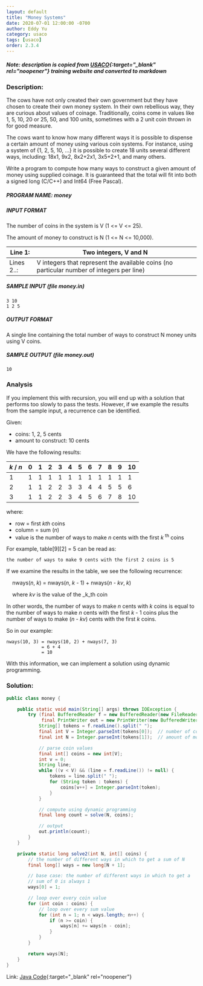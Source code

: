 ```yaml
---
layout: default
title: "Money Systems"
date: 2020-07-01 12:00:00 -0700
author: Eddy Yu
category: usaco
tags: [usaco]
order: 2.3.4
---
```


##### Note: description is copied from [USACO](http://www.usaco.org/){:target="_blank" rel="noopener"} training website and converted to markdown

### Description:
The cows have not only created their own government but they have chosen to 
create their own money system. In their own rebellious way, they are curious 
about values of coinage. Traditionally, coins come in values like 1, 5, 10, 20 
or 25, 50, and 100 units, sometimes with a 2 unit coin thrown in for good 
measure.

The cows want to know how many different ways it is possible to dispense a 
certain amount of money using various coin systems. For instance, using a 
system of {1, 2, 5, 10, ...} it is possible to create 18 units several 
different ways, including: 18x1, 9x2, 8x2+2x1, 3x5+2+1, and many others.

Write a program to compute how many ways to construct a given amount of 
money using supplied coinage. It is guaranteed that the total will fit into 
both a signed long (C/C++) and Int64 (Free Pascal).

##### PROGRAM NAME: money

##### INPUT FORMAT
The number of coins in the system is V (1 <= V <= 25).

The amount of money to construct is N (1 <= N <= 10,000).

Line 1:	   |Two integers, V and N
-----------|---------------------
Lines 2..: | V integers that represent the available coins (no particular number of integers per line)

##### SAMPLE INPUT (file money.in)
```
3 10
1 2 5
```

##### OUTPUT FORMAT
A single line containing the total number of ways to construct N money units using V coins.

##### SAMPLE OUTPUT (file money.out)
```
10
```

### Analysis

If you implement this with recursion, you will end up with a solution
that performs too slowly to pass the tests. However, if we example
the results from the sample input, a recurrence can be identified.

Given:
* coins: 1, 2, 5 cents
* amount to construct: 10 cents

We have the following results:

_k_ / _n_ | 0 | 1 | 2 | 3 | 4 | 5 | 6 | 7 | 8 | 9 | 10
----------|---|---|---|---|---|---|---|---|---|---|----
1         | 1 | 1 | 1 | 1 | 1 | 1 | 1 | 1 | 1 | 1 | 1
2         | 1 | 1 | 2 | 2 | 3 | 3 | 4 | 4 | 5 | 5 | 6
3         | 1 | 1 | 2 | 2 | 3 | 4 | 5 | 6 | 7 | 8 | 10

where:
* row = first _kth_ coins
* column = sum (_n_)
* value is the number of ways to make _n_ cents with the first _k_ <sup>th</sup> coins
       
For example, table\[9]\[2] = 5 can be read as: 
```
the number of ways to make 9 cents with the first 2 coins is 5
```

If we examine the results in the table, we see the following recurrence:

&nbsp;&nbsp;&nbsp;&nbsp;nways(_n_, _k_) = nways(_n_, _k_ - 1) + nways(_n_ - _kv_, _k_)

&nbsp;&nbsp;&nbsp;&nbsp;where _kv_ is the value of the _k_th coin

In other words, the number of ways to make _n_ cents with _k_ coins is equal to 
the number of ways to make _n_ cents with the first _k_ - 1 coins plus the 
number of ways to make (_n_ - _kv_) cents with the first _k_ coins.

So in our example:
```
nways(10, 3) = nways(10, 2) + nways(7, 3)
             = 6 + 4
             = 10 
```

With this information, we can implement a solution using dynamic programming.

### Solution:
```java
public class money {

    public static void main(String[] args) throws IOException {
        try (final BufferedReader f = new BufferedReader(new FileReader("money.in"));
             final PrintWriter out = new PrintWriter(new BufferedWriter(new FileWriter("money.out")))) {
            String[] tokens = f.readLine().split(" ");
            final int V = Integer.parseInt(tokens[0]);  // number of coins in the system
            final int N = Integer.parseInt(tokens[1]);  // amount of money to construct

            // parse coin values
            final int[] coins = new int[V];
            int v = 0;
            String line;
            while ((v < V) && (line = f.readLine()) != null) {
                tokens = line.split(" ");
                for (String token : tokens) {
                    coins[v++] = Integer.parseInt(token);
                }
            }

            // compute using dynamic programming
            final long count = solve(N, coins);

            // output
            out.println(count);
        }
    }

    private static long solve2(int N, int[] coins) {
        // the number of different ways in which to get a sum of N
        final long[] ways = new long[N + 1];

        // base case: the number of different ways in which to get a 
        // sum of 0 is always 1
        ways[0] = 1;

        // loop over every coin value
        for (int coin : coins) {
            // loop over every sum value
            for (int n = 1; n < ways.length; n++) {
                if (n >= coin) {
                    ways[n] += ways[n - coin];
                }
            }
        }

        return ways[N];
    }
}
``` 
Link: [Java Code](https://github.com/eddycyu/usaco/blob/master/src/money.java){:target="_blank" rel="noopener"}
